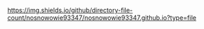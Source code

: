 https://img.shields.io/github/directory-file-count/nosnowowie93347/nosnowowie93347.github.io?type=file